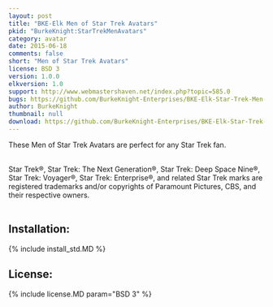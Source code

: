 ```yaml
---
layout: post
title: "BKE-Elk Men of Star Trek Avatars"
pkid: "BurkeKnight:StarTrekMenAvatars"
category: avatar
date: 2015-06-18
comments: false
short: "Men of Star Trek Avatars"
license: BSD 3
version: 1.0.0
elkversion: 1.0
support: http://www.webmastershaven.net/index.php?topic=585.0
bugs: https://github.com/BurkeKnight-Enterprises/BKE-Elk-Star-Trek-Men-Avatars/issues
author: BurkeKnight
thumbnail: null
download: https://github.com/BurkeKnight-Enterprises/BKE-Elk-Star-Trek-Men-Avatars/releases/download/v1.0.0/BKE-Elk-Star-Trek-Men-Avatars.zip
---
```


These Men of Star Trek Avatars are perfect for any Star Trek fan.<br /><br />

Star Trek®, Star Trek: The Next Generation®, Star Trek: Deep Space Nine®, Star Trek: Voyager®, Star Trek: Enterprise®, and related Star Trek marks are registered trademarks and/or copyrights of Paramount Pictures, CBS, and their respective owners.<br /><br />

## Installation:
{% include install_std.MD %}

## License:
{% include license.MD param="BSD 3" %}
